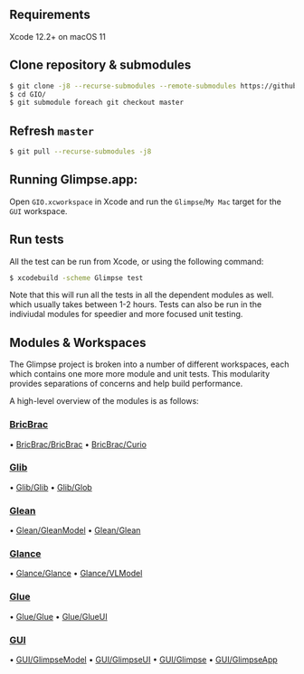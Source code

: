 
## Requirements

Xcode 12.2+ on macOS 11

## Clone repository & submodules

```bash
$ git clone -j8 --recurse-submodules --remote-submodules https://github.com/glimpseio/GIO.git
$ cd GIO/
$ git submodule foreach git checkout master
```
 
## Refresh `master`

```bash
$ git pull --recurse-submodules -j8
```


## Running Glimpse.app:

Open `GIO.xcworkspace` in Xcode and run the `Glimpse`/`My Mac` target for the `GUI` workspace.
  
  
## Run tests

All the test can be run from Xcode, or using the following command:

```bash
$ xcodebuild -scheme Glimpse test
```

Note that this will run all the tests in all the dependent modules as well. which usually takes between 1-2 hours. Tests can also be run in the indiviudal modules for speedier and more focused unit testing.

## Modules & Workspaces

The Glimpse project is broken into a number of different workspaces, each which contains one more more module and unit tests. This modularity provides separations of concerns and help build performance.

A high-level overview of the modules is as follows:

### [BricBrac](https://github.com/glimpseio/BricBrac)
 • [BricBrac/BricBrac](https://github.com/glimpseio/BricBrac/tree/master/Sources/BricBrac)
 • [BricBrac/Curio](https://github.com/glimpseio/BricBrac/tree/master/Sources/Curio)
 
 ### [Glib](https://github.com/glimpseio/Glib)
 • [Glib/Glib](https://github.com/glimpseio/Glib/tree/master/Glib)
 • [Glib/Glob](https://github.com/glimpseio/Glib/tree/master/Glob)
 
 ### [Glean](https://github.com/glimpseio/Glean)
 • [Glean/GleanModel](https://github.com/glimpseio/Glean/tree/master/Glean)
 • [Glean/Glean](https://github.com/glimpseio/Glean/tree/master/GleanModel)

### [Glance](https://github.com/glimpseio/Glance)
• [Glance/Glance](https://github.com/glimpseio/Glance/tree/master/Glance)
• [Glance/VLModel](https://github.com/glimpseio/Glance/tree/master/VLModel)
 
 ### [Glue](https://github.com/glimpseio/Glue)
 • [Glue/Glue](https://github.com/glimpseio/Glue/tree/master/Glue)
 • [Glue/GlueUI](https://github.com/glimpseio/Glue/tree/master/GlueUI)
 
 ### [GUI](https://github.com/glimpseio/GUI)
 • [GUI/GlimpseModel](https://github.com/glimpseio/GUI/tree/master/GlimpseModel)
 • [GUI/GlimpseUI](https://github.com/glimpseio/GUI/tree/master/GlimpseUI)
 • [GUI/Glimpse](https://github.com/glimpseio/GUI/tree/master/Glimpse)
 • [GUI/GlimpseApp](https://github.com/glimpseio/GUI/tree/master/GlimpseApp)

